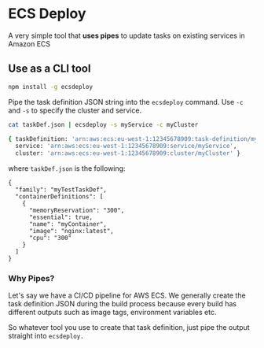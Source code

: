 # ECS Deploy

A very simple tool that **uses pipes** to update tasks on existing services in Amazon ECS

## Use as a CLI tool

```bash
npm install -g ecsdeploy
```

Pipe the task definition JSON string into the `ecsdeploy` command. Use `-c` and `-s` to specify the cluster and service.

```bash
cat taskDef.json | ecsdeploy -s myService -c myCluster

{ taskDefinition: 'arn:aws:ecs:eu-west-1:12345678909:task-definition/myTestTaskDef:26',
  service: 'arn:aws:ecs:eu-west-1:12345678909:service/myService',
  cluster: 'arn:aws:ecs:eu-west-1:12345678909:cluster/myCluster' }
```

where `taskDef.json` is the following:

```
{
  "family": "myTestTaskDef",
  "containerDefinitions": [
    {
      "memoryReservation": "300",
      "essential": true,
      "name": "myContainer",
      "image": "nginx:latest",
      "cpu": "300"
    }
  ]
}
```

### Why Pipes?
Let's say we have a CI/CD pipeline for AWS ECS. We generally create the task definition JSON during the build process because every build has different outputs such as image tags, environment variables etc.

So whatever tool you use to create that task definition, just pipe the output straight into `ecsdeploy.`
